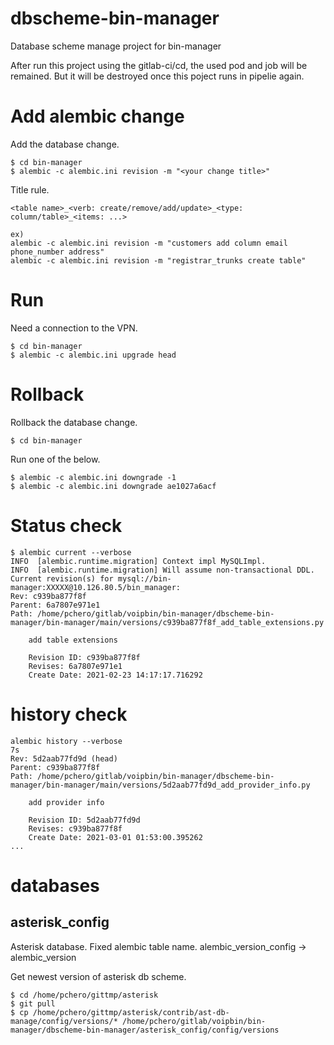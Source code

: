 # dbscheme-bin-manager

Database scheme manage project for bin-manager

After run this project using the gitlab-ci/cd, the used pod and job will be remained. But it will be destroyed once this poject runs in pipelie again.

# Add alembic change
Add the database change.

```
$ cd bin-manager
$ alembic -c alembic.ini revision -m "<your change title>"
```

Title rule.
```
<table name>_<verb: create/remove/add/update>_<type: column/table>_<items: ...>

ex)
alembic -c alembic.ini revision -m "customers add column email phone_number address"
alembic -c alembic.ini revision -m "registrar_trunks create table"
```


# Run
Need a connection to the VPN.

```
$ cd bin-manager
$ alembic -c alembic.ini upgrade head
```

# Rollback
Rollback the database change.

```
$ cd bin-manager
```

Run one of the below.
```
$ alembic -c alembic.ini downgrade -1
$ alembic -c alembic.ini downgrade ae1027a6acf
```

# Status check
```
$ alembic current --verbose
INFO  [alembic.runtime.migration] Context impl MySQLImpl.
INFO  [alembic.runtime.migration] Will assume non-transactional DDL.
Current revision(s) for mysql://bin-manager:XXXXX@10.126.80.5/bin_manager:
Rev: c939ba877f8f
Parent: 6a7807e971e1
Path: /home/pchero/gitlab/voipbin/bin-manager/dbscheme-bin-manager/bin-manager/main/versions/c939ba877f8f_add_table_extensions.py

    add table extensions

    Revision ID: c939ba877f8f
    Revises: 6a7807e971e1
    Create Date: 2021-02-23 14:17:17.716292
```

# history check
```
alembic history --verbose                                                                   7s
Rev: 5d2aab77fd9d (head)
Parent: c939ba877f8f
Path: /home/pchero/gitlab/voipbin/bin-manager/dbscheme-bin-manager/bin-manager/main/versions/5d2aab77fd9d_add_provider_info.py

    add provider info

    Revision ID: 5d2aab77fd9d
    Revises: c939ba877f8f
    Create Date: 2021-03-01 01:53:00.395262
...
```

# databases
## asterisk_config
Asterisk database.
Fixed alembic table name.
alembic_version_config -> alembic_version

Get newest version of asterisk db scheme.
```
$ cd /home/pchero/gittmp/asterisk
$ git pull
$ cp /home/pchero/gittmp/asterisk/contrib/ast-db-manage/config/versions/* /home/pchero/gitlab/voipbin/bin-manager/dbscheme-bin-manager/asterisk_config/config/versions
```
